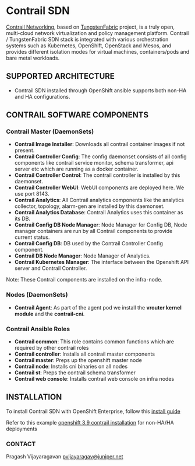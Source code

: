 # Contrail SDN

[Contrail Networking](https://www.juniper.net/us/en/products-services/sdn/contrail/contrail-networking/), based on [TungstenFabric](https://tungstenfabric.io/) project, is a truly open, multi-cloud network virtualization and policy management platform. Contrail / TungstenFabric SDN stack is integrated with various orchestration systems such as Kubernetes, OpenShift, OpenStack and Mesos, and provides different isolation modes for virtual machines, containers/pods and bare metal workloads.

## SUPPORTED ARCHITECTURE

* Contrail SDN installed through OpenShift ansible supports both non-HA and  HA configurations.

## CONTRAIL SOFTWARE COMPONENTS

### Contrail Master (DaemonSets)

- **Contrail Image Installer**: Downloads all contrail container images if not present.
- **Contrail Controller Config**: The config daemonset consists of all config components
  like contrail service monitor, schema transformer, api server etc which are running as
  a docker container.
- **Contrail Controller Control**: The contrail controller is installed by this daemonset.
- **Contrail Controller WebUI**: WebUI components are deployed here. We use port 8143.
- **Contrail Analytics**: All Contrail analytics components like the analytics collector,
  topology, alarm-gen are installed by this daemonset.
- **Contrail Analytics Database**: Contrail Analytics uses this container as its DB.
- **Contrail Config DB Node Manager**: Node Manager for Config DB, Node manager containers are run
  by all Contrail components to provide current status.
- **Contrail Config DB**: DB used by the Contrail Controller Config component.
- **Contrail DB Node Manager**: Node Manager of Analytics.
- **Contrail Kubernetes Manager**: The interface between the Openshift API server and
  Contrail Controller.

Note:  These Contrail components are installed on the infra-node.

### Nodes (DaemonSets)
- **Contrail Agent**: As part of the agent pod we install the **vrouter kernel module** and the **contrail-cni**.

### Contrail Ansible Roles

* **Contrail common**: This role contains common functions which are required by other contrail roles
* **Contrail controller**: Installs all contrail master components
* **Contrail master**: Preps up the openshift master node
* **Contrail node**: Installs cni binaries on all nodes
* **Contrail st**: Preps the contrail schema transformer
* **Contrail web console**: Installs contrail web console on infra nodes

## INSTALLATION

To install Contrail SDN with OpenShift Enterprise, follow this [install guide](https://github.com/Juniper/contrail-kubernetes-docs)

Refer to this example [openshift 3.9 contrail installation](https://github.com/Juniper/contrail-kubernetes-docs/blob/master/install/openshift/3.9/standalone-openshift.md) for non-HA/HA deployments

### CONTACT

Pragash Vijayaragavan <pvijayaragav@juniper.net>
